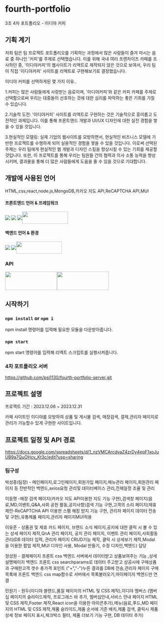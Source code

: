 # fourth-portfolio
3조 4차 포트폴리오 - 이디야 커피

## 기획 계기

저희 팀은 팀 프로젝트 포트폴리오를 기획하는 과정에서 많은 사람들이 즐겨 마시는 음료 중 하나인 '커피'를 주제로 선택했습니다. 
이를 위해 국내 여러 프랜차이즈 카페를 조사하던 중, '이디야커피'의 웹사이트가 리액트로 제작되지 않은 것으로 보여서, 우리 팀이 직접 '이디야커피' 사이트를 리액트로 구현해보기로 결정했습니다.

이디야 커피를 선택하게된 몇 가지 이유..

1.커피는 많은 사람들에게 사랑받는 음료이며, '이디야커피'와 같은 커피 카페를 주제로 선택함으로써 우리는 대중들이 선호하는 것에 대한 심리를 파악하는 좋은 기회를 가질 수 있습니다.

2.기술적 도전: '이디야커피' 사이트를 리액트로 구현하는 것은 기술적으로 흥미롭고 도전적인 과제입니다. 이를 통해 프론트엔드 개발과 UI/UX 디자인에 대한 실전 경험을 쌓을 수 있을 것입니다.

3.현실적인 모델링: 실제 기업의 웹사이트를 모방하면서, 현실적인 비즈니스 모델에 기반한 프로젝트를 수행하게 되어 실용적인 경험을 쌓을 수 있을 것입니다.
                  이로써 선택된 주제는 우리 팀에게  현실적인 웹 개발과 디자인 스킬을 향상시킬 수 있는 기회를 제공할 것입니다. 또한, 
                  이 프로젝트를 통해 우리는 팀원들 간의 협력과 의사 소통 능력을 향상시키며, 결과물을 통해 더 많은 사람들에게 도움을 줄 수 있을 것으로 기대합니다.

## 개발에 사용된 언어
HTML,css,react,node.js,MongoDB,카카오 지도 API,ReCAPTCHA API,MUI
#### 프론트엔드 언어 & 프레임워크
<img src="https://img.shields.io/badge/HTML5-E35F26?style=for-the-badge&logo=HTML5&logoColor=white" align="center"> <img src="https://img.shields.io/badge/CSS3-1572B6?style=for-the-badge&logo=CSS3&logoColor=white" align="center"> <img src="https://img.shields.io/badge/React-61DAFB?style=for-the-badge&logo=React&logoColor=white" align="center"><img src = "https://github.com/psj1130/fourth-portfolio/assets/137889849/d5c0024e-a344-4979-9512-7a7e3388de0c" width="150px" height="40px" align="center">
#### 백엔드 언어 & 환경
<img src="https://img.shields.io/badge/JavaScript-F7DF1E?style=for-the-badge&logo=JavaScript&logoColor=white" align="center"> <img src="https://img.shields.io/badge/Node.js-339933?style=for-the-badge&logo=Node.js&logoColor=white" align="center"><img src="https://github.com/psj1130/fourth-portfolio/assets/137889849/db4337c8-1391-45d0-b8bb-a904aaf22686" width="150px" height="40px" align="center"> 

### API
<img src="https://github.com/psj1130/fourth-portfolio/assets/137889849/7d0c773f-8d0b-4876-a03c-317ced545134" width="170px" height="60px" align="center"><img src="https://github.com/psj1130/fourth-portfolio/assets/137889849/0fc54852-44d3-4855-8426-984dd80ea4c1" width="170px" height="60px" align="center">


## 시작하기
### `npm install` or `npm i`

npm install 명령어를 입력해 필요한 모듈을 다운받아줍니다.

### `npm start`

npm start 명령어를 입력해 리액트 스크립트를 실행시켜줍니다.

### 4차 포트폴리오 서버

https://github.com/psj1130/fourth-portfolio-server.git

## 프로젝트 설명

프로젝트 기간 : 2023.12.06 ~ 2023.12.31

카페 사이트인 이디야를 모방하여 상품 및 게시물 검색, 매장검색, 결제,관리자 페이지로 관리가 가능할수 있게 구현한 사이트입니다.

## 프로젝트 일정 및 API 경로

https://docs.google.com/spreadsheets/d/1_nzVMCArcdvaZ4zrDy4epF1xoJuUB9a7QuOHcv_Kt3c/edit?usp=sharing

### 팀구성

박성종(팀장) - 메인페이지,로그인페이지,회원가입 페이지,메뉴관리 페이지,회원관리 페이지 등 전반적인 백엔드,axios요청 관리및 데이터베이스 관리,전체일정 조율 및 관리

이동명 -매장 검색 페이지(카카오 지도 API이용한 지도 기능 구현),검색창 페이지(음료,MD,이벤트,Q&A,사회 공헌 활동,공지사항)검색 기능 구현,고객의 소리 페이지(제휴제안-ReCAPTCHA API 이용한 스팸 해킹 방지 기능 구현,
관리자 페이지 데이터 전송 및 구현),유통제품 페이지,관리자 페이지MUI적용 

이유준 - 상품권 및 제휴 카드 페이지, 브랜드 소식 페이지,공지에 대한 클릭 시 볼 수 있는 상세 페이지 제작,QnA 관리 페이지, 공지 관리 페이지, 이벤트 관리 페이지,사회활동 관리(DB 데이터 입력, 관리자 페이지 CRUD기능 제작,
클릭 시 상세보기 제작,Modal을 이용한 팝업 제작,MUI 디자인 사용, Modal 만들기, 수정 디자인,백엔드) 담당

정성원 - 결제페이지 프론트 css 백엔드 서버에서 데이터받고  상품보여주는 기능 ,상세설명페이지 백엔드 프론트 css searchparams로 데이터 주고받고  성공시에 구매상품과 구매한고객 갯수 총가격 포인트 ("+","-")누른 결과를 
DB에 전송,관리자 페이지 구매목록에 프론트 백엔드 css map함수로 서버에서 목록불러오기,마이페이지 백엔드만 연결

민원기 - 원두(이디야 블렌드,품질 페이지의 HTML 및 CSS 제작),이디야 멤버스 (멤버십 페이지의 슬라이드제작, 프로그래스 바 추가, 멤버십안내,서비스 안내 페이지 HTML 및 CSS 제작,Footer 제작,React icon을 이용한 아이콘추가),메뉴(음료,푸드,MD 페이지의 HTML 및 CSS 제작,제품 슬라이드,제품 순서에 기준 배치,제품 검색,  클릭시 제품 상세 정보 페이지 표시,체크박스 필터, 제품 더보기 기능 구현, DB 데이터 추가)
